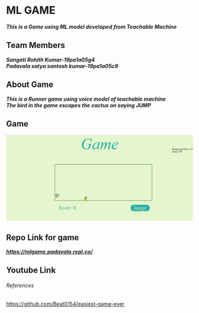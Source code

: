# ML GAME
***This is a Game using ML model developed from Teachable Machine***

## Team Members
***Sangati Rohith Kumar-19pa1a05g4<br>
Padavala satya santosh kumar-19pa1a05c9***

## About Game
***This is a Runner game using voice model of teachable machine<br>
 The bird in the game escapes the cactus on saying JUMP***
## Game
![alt text](https://github.com/santosh-kumar8367/mlgame/blob/master/game.png)
## Repo Link for game
***https://mlgame.padavala.repl.co/***

## Youtube Link


###### References
https://github.com/Beat0154/easiest-game-ever
